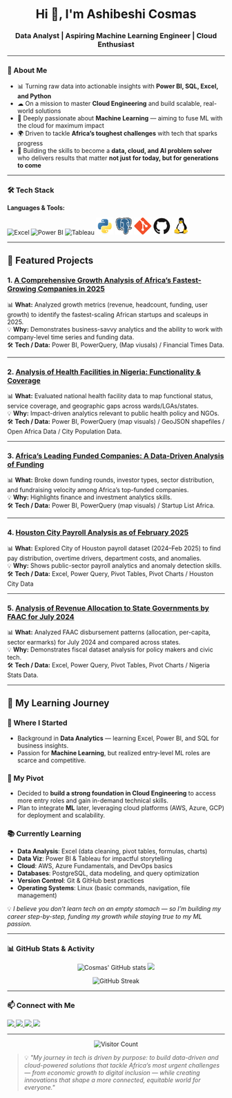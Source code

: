 <h1 align="center">Hi 👋, I'm Ashibeshi Cosmas</h1>
<h3 align="center">Data Analyst | Aspiring Machine Learning Engineer | Cloud Enthusiast</h3>

---

### 🚀 About Me  
- 📊 Turning raw data into actionable insights with **Power BI, SQL, Excel, and Python**  
- ☁ On a mission to master **Cloud Engineering** and build scalable, real-world solutions  
- 🤖 Deeply passionate about **Machine Learning** — aiming to fuse ML with the cloud for maximum impact  
- 🌍 Driven to tackle **Africa’s toughest challenges** with tech that sparks progress  
- 🎯 Building the skills to become a **data, cloud, and AI problem solver** who delivers results that matter **not just for today, but for generations to come**  

---

### 🛠 Tech Stack  

**Languages & Tools:**  
<p align="left">
  <img src="https://cdn-icons-png.flaticon.com/512/732/732220.png" alt="Excel" width="40" height="40"/>

  <img src="https://www.vectorlogo.zone/logos/microsoft_powerbi/microsoft_powerbi-icon.svg" alt="Power BI" width="40" height="40"/>
  <img src="https://cdn.worldvectorlogo.com/logos/tableau-software.svg" alt="Tableau" width="40" height="40"/>
  <img src="https://raw.githubusercontent.com/devicons/devicon/master/icons/python/python-original.svg" alt="Python" width="40" height="40"/> 
  <img src="https://raw.githubusercontent.com/devicons/devicon/master/icons/postgresql/postgresql-original.svg" alt="PostgreSQL" width="40" height="40"/>
  <img src="https://raw.githubusercontent.com/devicons/devicon/master/icons/git/git-original.svg" alt="Git" width="40" height="40"/> 
  <img src="https://raw.githubusercontent.com/devicons/devicon/master/icons/github/github-original.svg" alt="GitHub" width="40" height="40"/> 
  <img src="https://raw.githubusercontent.com/devicons/devicon/master/icons/linux/linux-original.svg" alt="Linux" width="40" height="40"/>

</p>

---

## 📌 Featured Projects

### 1. [A Comprehensive Growth Analysis of Africa’s Fastest-Growing Companies in 2025](https://github.com/EizzyCode/A-Comprehensive-Growth-Analysis-of-Africa-s-Fastest-Growing-Companies-In-2025)
📊 **What:** Analyzed growth metrics (revenue, headcount, funding, user growth) to identify the fastest-scaling African startups and scaleups in 2025.  
💡 **Why:** Demonstrates business-savvy analytics and the ability to work with company-level time series and funding data.  
🛠 **Tech / Data:**  Power BI, PowerQuery, (Map viusals) / Financial Times Data.

---

### 2. [Analysis of Health Facilities in Nigeria: Functionality & Coverage](https://github.com/EizzyCode/Analysis-of-Health-Facilities-in-Nigeria-Functionality-and-Coverage)
📊 **What:** Evaluated national health facility data to map functional status, service coverage, and geographic gaps across wards/LGAs/states.  
💡 **Why:** Impact-driven analytics relevant to public health policy and NGOs.  
🛠 **Tech / Data:** Power BI, PowerQuery (map visuals) / GeoJSON shapefiles / Open Africa Data / City Population Data.

---

### 3. [Africa’s Leading Funded Companies: A Data-Driven Analysis of Funding](https://github.com/EizzyCode/Africa-s-Leading-Funded-Companies-A-Data-Driven-Analysis-of-Funding)
📊 **What:** Broke down funding rounds, investor types, sector distribution, and fundraising velocity among Africa’s top-funded companies.  
💡 **Why:** Highlights finance and investment analytics skills.  
🛠 **Tech / Data:** Power BI, PowerQuery (map visuals) / Startup List Africa.

---

### 4. [Houston City Payroll Analysis as of February 2025](https://github.com/EizzyCode/A-Technical-Report-On-Houston-City-Payroll-Analysis-As-Of-February-2025)
📊 **What:** Explored City of Houston payroll dataset (2024–Feb 2025) to find pay distribution, overtime drivers, department costs, and anomalies.  
💡 **Why:** Shows public-sector payroll analytics and anomaly detection skills.  
🛠 **Tech / Data:** Excel, Power Query, Pivot Tables, Pivot Charts / Houston City Data

---

### 5. [Analysis of Revenue Allocation to State Governments by FAAC for July 2024](https://github.com/EizzyCode/Analysis-Of-Revenue-Allocation-To-State-Governments-By-FAAC-For-July-2024)
📊 **What:** Analyzed FAAC disbursement patterns (allocation, per-capita, sector earmarks) for July 2024 and compared across states.  
💡 **Why:** Demonstrates fiscal dataset analysis for policy makers and civic tech.  
🛠 **Tech / Data:** Excel, Power Query, Pivot Tables, Pivot Charts / Nigeria Stats Data.


---

## 🚀 My Learning Journey

### 🌱 Where I Started
- Background in **Data Analytics** — learning Excel, Power BI, and SQL for business insights.  
- Passion for **Machine Learning**, but realized entry-level ML roles are scarce and competitive.  

### 🔄 My Pivot
- Decided to **build a strong foundation in Cloud Engineering** to access more entry roles and gain in-demand technical skills.  
- Plan to integrate **ML** later, leveraging cloud platforms (AWS, Azure, GCP) for deployment and scalability.  

### 📚 Currently Learning
- **Data Analysis**: Excel (data cleaning, pivot tables, formulas, charts)  
- **Data Viz**: Power BI & Tableau for impactful storytelling  
- **Cloud**: AWS, Azure Fundamentals, and DevOps basics  
- **Databases**: PostgreSQL, data modeling, and query optimization  
- **Version Control**: Git & GitHub best practices  
- **Operating Systems**: Linux (basic commands, navigation, file management)  

💡 *I believe you don’t learn tech on an empty stomach — so I’m building my career step-by-step, funding my growth while staying true to my ML passion.*

---

### 📊 GitHub Stats & Activity  

<p align="center">
  <img src="https://github-readme-stats.vercel.app/api?username=EizzyCode&show_icons=true&theme=radical" alt="Cosmas' GitHub stats" height="180em"/>
  <img src="https://github-readme-stats.vercel.app/api/top-langs/?username=EizzyCode&layout=compact&theme=radical" height="180em"/>
</p>

<p align="center">
  <img src="https://streak-stats.demolab.com?user=EizzyCode&theme=radical&hide_border=true" alt="GitHub Streak" height="180em"/>
</p>

---

### 📫 Connect with Me  
<p align="left">
  <a href="https://www.linkedin.com/in/ashibeshi-cosmas-9b3436b2/" target="blank">
    <img src="https://img.shields.io/badge/LinkedIn-0077B5?style=for-the-badge&logo=linkedin&logoColor=white"/>
  </a>
  <a href="https://x.com/CosmasAshib" target="blank">
    <img src="https://img.shields.io/badge/Twitter-000000?style=for-the-badge&logo=twitter&logoColor=white"/>
  </a>
  <a href="https://medium.com/@ashibcosmas" target="blank">
    <img src="https://img.shields.io/badge/Medium-12100E?style=for-the-badge&logo=medium&logoColor=white"/>
  </a>
  <a href="https://www.datascienceportfol.io/ashibcosmas" target="blank">
    <img src="https://img.shields.io/badge/Portfolio-grey?style=for-the-badge&logo=About.me&logoColor=white"/>
  </a>
</p>

---

<p align="center">
  <img src="https://visitor-badge.laobi.icu/badge?page_id=EizzyCode" alt="Visitor Count"/>
</p>

> 💡 *"My journey in tech is driven by purpose: to build data-driven and cloud-powered solutions that tackle Africa’s most urgent challenges — from economic growth to digital inclusion — while creating innovations that shape a more connected, equitable world for everyone."*
